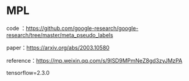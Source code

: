 # MPL

code ：https://github.com/google-research/google-research/tree/master/meta_pseudo_labels

paper：https://arxiv.org/abs/2003.10580

reference：https://mp.weixin.qq.com/s/9lSD9MPmNeZ8gd3zyJMzPA

tensorflow=2.3.0
